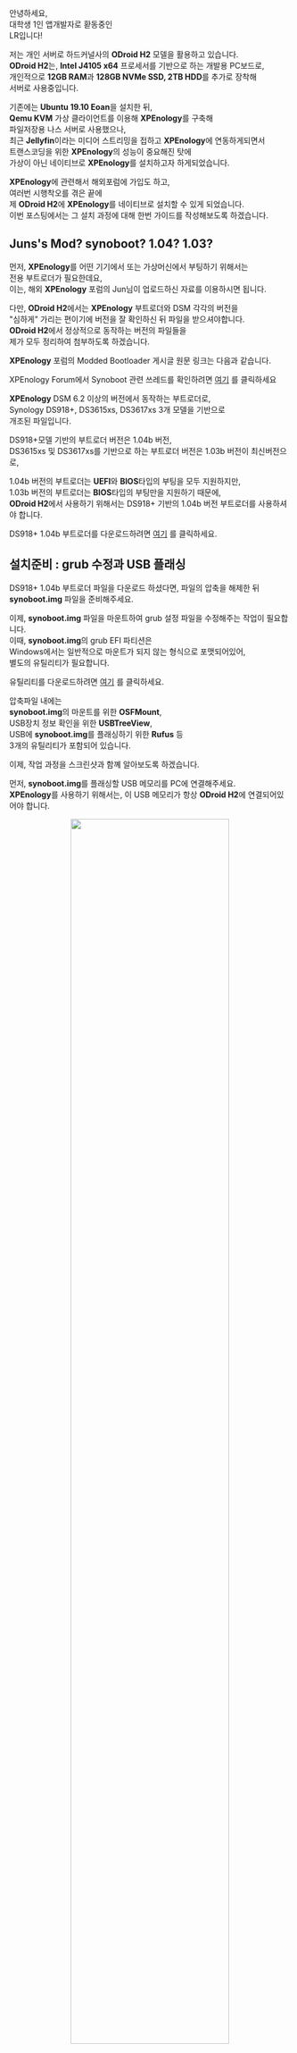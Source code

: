 안녕하세요,<br/>
대학생 1인 앱개발자로 홛동중인<br/>
LR입니다!

저는 개인 서버로 하드커널사의 **ODroid H2** 모델을 활용하고 있습니다.<br/>
**ODroid H2**는, **Intel J4105 x64** 프로세서를 기반으로 하는 개발용 PC보드로,<br/>
개인적으로 **12GB RAM**과 **128GB NVMe SSD, 2TB HDD**를 추가로 장착해<br/>
서버로 사용중입니다.

기존에는 **Ubuntu 19.10 Eoan**을 설치한 뒤,<br/>
**Qemu KVM** 가상 클라이언트를 이용해 **XPEnology**를 구축해<br/>
파일저장용 나스 서버로 사용했으나,<br/>
최근 **Jellyfin**이라는 미디어 스트리밍을 접하고 **XPEnology**에 연동하게되면서<br/>
트랜스코딩을 위한 **XPEnology**의 성능이 중요해진 탓에<br/>
가상이 아닌 네이티브로 **XPEnology**를 설치하고자 하게되었습니다.

**XPEnology**에 관련해서 해외포럼에 가입도 하고,<br/>
여러번 시행착오를 겪은 끝에<br/>
제 **ODroid H2**에 **XPEnology**를 네이티브로 설치할 수 있게 되었습니다.<br/>
이번 포스팅에서는 그 설치 과정에 대해 한번 가이드를 작성해보도록 하겠습니다.


## Juns's Mod? synoboot? 1.04? 1.03?

먼저, **XPEnology**를 어떤 기기에서 또는 가상머신에서 부팅하기 위해서는<br/>
전용 부트로더가 필요한데요,<br/>
이는, 해외 **XPEnology** 포럼의 Jun님이 업로드하신 자료를 이용하시면 됩니다.

다만, **ODroid H2**에서는 **XPEnology** 부트로더와 DSM 각각의 버전을<br/>
"심하게" 가리는 편이기에 버전을 잘 확인하신 뒤 파일을 받으셔야합니다.<br/>
**ODroid H2**에서 정상적으로 동작하는 버전의 파일들을<br/>
제가 모두 정리하여 첨부하도록 하겠습니다.

**XPEnology** 포럼의 Modded Bootloader 게시글 원문 링크는 다음과 같습니다.

XPEnology Forum에서 Synoboot 관련 쓰레드를 확인하려면 [여기](https://xpenology.com/forum/topic/12952-dsm-62-loader/) 를 클릭하세요

**XPEnology** DSM 6.2 이상의 버전에서 동작하는 부트로더로,<br/>
Synology DS918+, DS3615xs, DS3617xs 3개 모델을 기반으로<br/>
개조된 파일입니다.

DS918+모델 기반의 부트로더 버전은 1.04b 버전,<br/>
DS3615xs  및 DS3617xs를 기반으로 하는 부트로더 버전은 1.03b 버전이 최신버전으로,

1.04b 버전의 부트로더는 **UEFI**와 **BIOS**타입의 부팅을 모두 지원하지만,<br/>
1.03b 버전의 부트로더는 **BIOS**타입의 부팅만을 지원하기 때문에,<br/>
**ODroid H2**에서 사용하기 위해서는 DS918+ 기반의 1.04b 버전 부트로더를 사용하셔야 합니다.

DS918+ 1.04b 부트로더를 다운로드하려면 [여기](https://drive.defcon.or.kr/sharing/f8VyeZhbw) 를 클릭하세요.


## 설치준비 : grub 수정과 USB 플래싱

DS918+ 1.04b 부트로더 파일을 다운로드 하셨다면, 파일의 압축을 해제한 뒤 **synoboot.img** 파일을 준비해주세요.

이제, **synoboot.img** 파일을 마운트하여 grub 설정 파일을 수정해주는 작업이 필요합니다.<br/>
이때, **synoboot.img**의 grub EFI 파티션은<br/>
Windows에서는 일반적으로 마운트가 되지 않는 형식으로 포맷되어있어,<br/>
별도의 유틸리티가 필요합니다.

유틸리티를 다운로드하려면 [여기](https://drive.defcon.or.kr/sharing/JwMbfGTxW) 를 클릭하세요.

압축파일 내에는<br/>
**synoboot.img**의 마운트를 위한 **OSFMount**,<br/>
USB장치 정보 확인을 위한 **USBTreeView**,<br/>
USB에 **synoboot.img**를 플래싱하기 위한 **Rufus** 등<br/>
3개의 유틸리티가 포함되어 있습니다.

이제, 작업 과정을 스크린샷과 함꼐 알아보도록 하겠습니다.

먼저, **synoboot.img**를 플래싱할 USB 메모리를 PC에 연결해주세요.<br/>
**XPEnology**를 사용하기 위해서는, 이 USB 메모리가 항상 **ODroid H2**에 연결되어있어야 합니다.

<center>
<img src="1_usbview.png" width="75%" />
</center>

USB 메모리를 PC에 연결했다면, **USBTreeView** 프로그램을 실행하고,<br/>
좌측 장치 목록에서 연결한 USB 메모리를 선택합니다.<br/>
이후, 우측의 정보창에서 Device ID 항목을 참고해<br/>
USB 메모리의 **VID**와 **PID**를 메모해둡니다.<br/>
제가 사용한 USB의 경우는, **VID**가 14CD, **PID**가 121네요.

<center>
<img src="2_osfmount_1.png" width="75%" />
</center>

**VID**와 **PID**를 메모해두셨다면, 프로그램을 닫고 **OSFMount** 프로그램을 실행합니다.<br/>
좌측 하단의 Mount new 버튼을 클릭해주세요.

<center>
<img src="3_osfmount_2.png" width="75%" />
</center>

**Disk Image** 항목에서 조금 전 다운로드받으신 DS918+ 1.04b 부트로더를 지정해준 뒤<br/>
Next 버튼을 클릭합니다.

<center>
<img src="4_osfmount_3.png" width="75%" />
</center>

15MB 크기의 0번 파티션을 선택하고, Next를 클릭합니다.

<center>
<img src="5_osfmount_4.png" width="75%" />
</center>

두번째 항목인 **Read-only drive**의 체크를 "해제"한 후 Next를 클릭합니다.

<center>
<img src="6_osfmount_5.png" width="75%" />
</center>

마운트가 완료되면, 마운트된 **synoboot.img** 내부의<br/>
**/EFI/grub/grub.cfg** 파일을 메모장 또는 기타 텍스트 편집기로 열어줍니다.

<center>
<img src="7_grub.cfg.png" width="75%" />
</center>

중간쯤에 **set vid**, **set pid** 항목이 위치합니다.<br/>
각각의 값을 아까 **USBTreeView** 로 확인한 값으로 변경한 뒤 저장해줍니다.<br/>
이후, **OSFMount** 하단의 Dismount 버튼을 클릭해 **synoboot.img** 를<br/>
PC로부터 마운트 해제해줍니다.

<center>
<img src="8_rufus.png" width="75%" />
</center>

이제, **Rufus** 툴이나 기타 USB 플래싱 도구를 이용해<br/>
**grub.cfg** 의 수정이 완료된 **synoboot.img** 파일을<br/>
USB 메모리에 플래싱해줍니다.<br/>
이때 USB 메모리는, 아까 **USBTreeView** 로 확인했던 그 USB 메모리여야 합니다.


## XPEnology 부팅하고 초기설정 진행하기

이제, 준비과정이 완료되었습니다.<br/>
**synoboot.img** 의 플래싱이 완료된 USB 메모리를 **ODroid H2** 에 연결해준 뒤, **ODroid H2** 의 전원을 켭니다.

​전원을 켜고 조금 시간이 지난 뒤,<br/>
네트워크 공유기의 설정페이지에서 내부네트워크 접속 목록을 확인해보면<br/>
**DiskStation** 이라는 이름의 기기가 보입니다.

만약 보이지 않을 경우, **XPEnology** 가 부팅중이거나,<br/>
기타 문제로 인해 **ODroid H2** 가 부팅되지 않는 경우일 수 있습니다.

저의 경우는, 알 수 없는 어떤 이유로 인해,<br/>
약 50%의 확률로 **ODroid H2** 가 부팅되지 않는 문제가 있는데,<br/>
여러번 재부팅을 반복하다보면 전원이 켜지게됩니다.

만약 재부팅으로도 해결되지 않는 경우,<br/>
**synoboot.img** 의 수정 단계부터 다시한번 진행해보시는 것을 추천드립니다.

내부네트워크 접속 목록에 **DiskStation** 이 보일 경우,<br/>
이제 다음 링크로 접속해 **XPEnology** 의 설정을 진행합니다.

[여기](find.synology.com) 를 누르면 Synology Web Assistant 페이지로 이동합니다.</p>

Synology Web Assistant는 같은 내부네트워크에 존재하는<br/>
**Synology 및 XPEnology** 기기를 검색하고,<br/>
설정할 수 있도록 도와주는 웹페이지입니다.​

정상적으로 기기가 검색되면 다음과 같은 화면이 보이게됩니다.

<center>
<img src="9_syno_1.png" width="75%" />
</center>

DS918+ 기기로 인식된 **XPEnology**가 정상적으로 검색되었습니다.<br/>
연결 버튼을 클릭해 다음단계로 진행해줍니다.

<center>
<img src="10_syno_2.png" width="75%" />
</center>

이제, **XPEnology**의 OS 패키지를 설치해줍니다.<br/>
현재(2020년 3월 12일) 기준으로, **XPEnology** DSM의 최신버전은 6.2.2 버전이지만,<br/>
**ODroid H2**의 **XPEnology**에서는 호환성 문제로 인해,<br/>
6.2.1버전까지만 사용이 가능합니다.<br/>
지금설치 버튼을 클릭하게 되면, 자동적으로 최신버전을 다운로드해 설치해버리기 때문에,<br/>
수동 설치 버튼을 클릭해 DSM 6.2.1 버전을 강제로 설치해주어야합니다.<br/>
다음 링크에서 **XPEnology** DSM 6.2.1버전의 패키지 pat파일을 받아줍니다.

DSM 6.2.1 DS918+ pat 패키지파일을 다운로드​ 하려면 [여기](https://drive.defcon.or.kr/sharing/DznbdfQ6U) 를 클릭하세요.

<center>
<img src="11_syno_3.png" width="75%" />
</center>

수동설치 메뉴를 클릭 후, 찾아보기를 통해 다운로드한 DSM 6.2.1 pat파일을 선택해준 뒤, 지금설치를 클릭합니다.

<center>
<img src="12_syno_4.png" width="75%" />
</center>

DSM의 설치가 진행됩니다.<br/>
56%까지는 pat파일을 **ODroid H2**로 업로드하는 과정이 진행되며,<br/>
57%부터는 본격적으로 DSM의 설치가 진행됩니다.

<center>
<img src="13_syno_5.png" width="75%" />
</center>

DSM의 설치가 완료되면, 자동으로 **ODroid H2**를 재부팅하며, 10분의 타이머가 설정됩니다.<br/>
이 10분을 모두 기다리셔도 무방하지만, 약 5분이 지난 뒤에 새로고침을 하셔도 무방합니다.<br/>
만약 새로고침 이후, 웹 페이지가 접속되지 않는 오류가 발생한다면,<br/>
조금 뒤 다시 새로고침을 진행해보시고,<br/>
긴 시간이 지난 이후에도 접속되지 않는다면 DSM 설치에 문제가 발생했을 수 있습니다.<br/>
**ODroid H2**의 전원을 끈 뒤, 하드디스크를 다른 PC를 통해 강제로 포맷해주고,<br/>
USB 메모리에 **synoboot.img** 를 다시 설치하신 뒤 작업을 다시 진행해보시기 바랍니다.

<center>
<img src="14_syno_6.png" width="75%" />
</center>

정상적으로 DSM이 설치되었다면, 위와 같이 시스템 준비중 메시지가 보이며,<br/>
잠시 뒤에는 초기설정 메뉴가 표시됩니다.

<center>
<img src="15_syno_7.png" width="75%" />
</center>

DSM 관리자 계정을 생성해줍니다.<br/>
DSM 관리자는 모든 권한을 갖는 중요한 계정이므로, 보안에 철저히 신경쓰시는 편이 좋습니다.

<center>
<img src="16_syno_8.png" width="75%" />
</center>

**XPEnology**는 비공식적으로 Synology OS를 설치하여 사용하는 것이기 떄문에,<br/>
QuickConnect 기능을 사용할 수 없습니다.<br/>
아래에 이 단계 건너뛰기 버튼을 클릭해 설정하지 않고 넘어갑니다.

<center>
<img src="17_dsm_1.png" width="75%" />
</center>

초기설정이 완료된 DSM의 화면입니다.<br/>
좌측상단의 메뉴를 통해 프로그램을 실행할 수 있습니다.<br/>
우측에는 위젯을 펼쳐두어 시스템의 상태를 편리하게 확인합니다.

<center>
<img src="18_dsm_2.png" width="75%" />
</center>

제어판의 시스템 정보 항목입니다.<br/>
DS918+ 모델로 인식되도록 정상적으로 설치가 된 것을 확인하실 수 있습니다.

<center>
<img src="19_dsm_no_update.png" width="75%" />
</center>

**XPEnology**에서는 DSM 버전에 따라 **synoboot.img** 부트로더가 동작하지 않을 수 있습니다.<br/>
또한, **ODroid H2**의 경우는 DSM 6.2.1보다 높은 버전과는 호환되지 않기 때문에,<br/>
자동업데이트가 진행되지 않도록 제어판에서 비활성화해줍니다.

이처럼, **ODroid H2** 기기에 **XPEnology** 를 가상머신이 아닌 네이티브로 설치하여<br/>
개인 나스 서버로 활용하는 방법에 대해 알아보았습니다.

저는 현재 이 서버를 파일공유는 물론, **Jellyfin** 을 이용한 영화 스트리밍 서버로 활용하고 있습니다.<br/>
추후 기회가 된다면, **Jellyfin** 을 설치해 무료로 영화 스트리밍 서버를 구축하는 방법에 대해서도<br/>
포스팅을 진행해보도록 하겠습니다.

가이드를 따라하는 도중 발생하는 문제점이나,<br/>
이해가 되지 않는 부분에 대해서<br/>
댓글 남겨주시면 아는 선에서 최대한 답변드리도록 하겠습니다.

지금까지,<br/>
LR이었습니다!